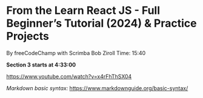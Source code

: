 # From the Learn React JS - Full Beginner’s Tutorial (2024) & Practice Projects
By freeCodeChamp with Scrimba Bob Ziroll
Time: 15:40

**Section 3 starts at 4:33:00**

https://www.youtube.com/watch?v=x4rFhThSX04

*Markdown basic syntax:*
https://www.markdownguide.org/basic-syntax/
    
